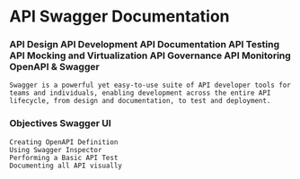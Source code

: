 # API Swagger Documentation


### API Design API Development API Documentation API Testing API Mocking and Virtualization API Governance API Monitoring OpenAPI & Swagger

    Swagger is a powerful yet easy-to-use suite of API developer tools for teams and individuals, enabling development across the entire API lifecycle, from design and documentation, to test and deployment.

### Objectives Swagger UI
    Creating OpenAPI Definition
    Using Swagger Inspector
    Performing a Basic API Test
    Documenting all API visually